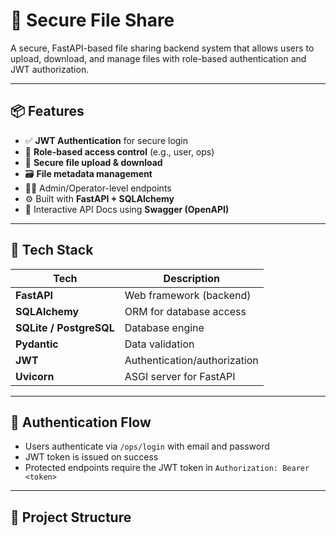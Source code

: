 # 🔐 Secure File Share

A secure, FastAPI-based file sharing backend system that allows users to upload, download, and manage files with role-based authentication and JWT authorization.

---

## 📦 Features

- ✅ **JWT Authentication** for secure login
- 🔐 **Role-based access control** (e.g., user, ops)
- 📁 **Secure file upload & download**
- 🗃️ **File metadata management**
- 🧑‍💼 Admin/Operator-level endpoints
- ⚙️ Built with **FastAPI + SQLAlchemy**
- 📄 Interactive API Docs using **Swagger (OpenAPI)**

---

## 🚀 Tech Stack

| Tech            | Description                |
|----------------|----------------------------|
| **FastAPI**     | Web framework (backend)    |
| **SQLAlchemy**  | ORM for database access    |
| **SQLite / PostgreSQL** | Database engine        |
| **Pydantic**    | Data validation            |
| **JWT**         | Authentication/authorization |
| **Uvicorn**     | ASGI server for FastAPI    |

---

## 🔐 Authentication Flow

- Users authenticate via `/ops/login` with email and password
- JWT token is issued on success
- Protected endpoints require the JWT token in `Authorization: Bearer <token>`

---

## 📂 Project Structure


